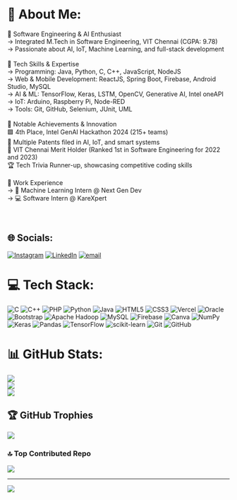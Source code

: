 # 💫 About Me:
🔹 Software Engineering & AI Enthusiast  <br>-> Integrated M.Tech in Software Engineering, VIT Chennai (CGPA: 9.78)  <br>-> Passionate about AI, IoT, Machine Learning, and full-stack development  <br><br>🔹 Tech Skills & Expertise  <br>-> Programming: Java, Python, C, C++, JavaScript, NodeJS  <br>-> Web & Mobile Development: ReactJS, Spring Boot, Firebase, Android Studio, MySQL  <br>-> AI & ML: TensorFlow, Keras, LSTM, OpenCV, Generative AI, Intel oneAPI  <br>-> IoT: Arduino, Raspberry Pi, Node-RED  <br>-> Tools: Git, GitHub, Selenium, JUnit, UML  <br><br>🔹 Notable Achievements & Innovation  <br>🟩 4th Place, Intel GenAI Hackathon 2024 (215+ teams)  <br>📑 Multiple Patents filed in AI, IoT, and smart systems  <br>🏅 VIT Chennai Merit Holder (Ranked 1st in Software Engineering for 2022 and 2023)  <br>🏆 Tech Trivia Runner-up, showcasing competitive coding skills  <br><br>🔹 Work Experience  <br>-> 💼 Machine Learning Intern @ Next Gen Dev  <br>-> 💻 Software Intern @ KareXpert  <br><br><br>


## 🌐 Socials:
[![Instagram](https://img.shields.io/badge/Instagram-%23E4405F.svg?logo=Instagram&logoColor=white)](https://instagram.com/ft.nancy._) [![LinkedIn](https://img.shields.io/badge/LinkedIn-%230077B5.svg?logo=linkedin&logoColor=white)](https://linkedin.com/in/nancy-saxena-074215214/) [![email](https://img.shields.io/badge/Email-D14836?logo=gmail&logoColor=white)](mailto:officialnancy20@gmail.com) 

# 💻 Tech Stack:
![C](https://img.shields.io/badge/c-%2300599C.svg?style=plastic&logo=c&logoColor=white) ![C++](https://img.shields.io/badge/c++-%2300599C.svg?style=plastic&logo=c%2B%2B&logoColor=white) ![PHP](https://img.shields.io/badge/php-%23777BB4.svg?style=plastic&logo=php&logoColor=white) ![Python](https://img.shields.io/badge/python-3670A0?style=plastic&logo=python&logoColor=ffdd54) ![Java](https://img.shields.io/badge/java-%23ED8B00.svg?style=plastic&logo=openjdk&logoColor=white) ![HTML5](https://img.shields.io/badge/html5-%23E34F26.svg?style=plastic&logo=html5&logoColor=white) ![CSS3](https://img.shields.io/badge/css3-%231572B6.svg?style=plastic&logo=css3&logoColor=white) ![Vercel](https://img.shields.io/badge/vercel-%23000000.svg?style=plastic&logo=vercel&logoColor=white) ![Oracle](https://img.shields.io/badge/Oracle-F80000?style=plastic&logo=oracle&logoColor=white) ![Bootstrap](https://img.shields.io/badge/bootstrap-%238511FA.svg?style=plastic&logo=bootstrap&logoColor=white) ![Apache Hadoop](https://img.shields.io/badge/Apache%20Hadoop-66CCFF?style=plastic&logo=apachehadoop&logoColor=black) ![MySQL](https://img.shields.io/badge/mysql-4479A1.svg?style=plastic&logo=mysql&logoColor=white) ![Firebase](https://img.shields.io/badge/firebase-a08021?style=plastic&logo=firebase&logoColor=ffcd34) ![Canva](https://img.shields.io/badge/Canva-%2300C4CC.svg?style=plastic&logo=Canva&logoColor=white) ![NumPy](https://img.shields.io/badge/numpy-%23013243.svg?style=plastic&logo=numpy&logoColor=white) ![Keras](https://img.shields.io/badge/Keras-%23D00000.svg?style=plastic&logo=Keras&logoColor=white) ![Pandas](https://img.shields.io/badge/pandas-%23150458.svg?style=plastic&logo=pandas&logoColor=white) ![TensorFlow](https://img.shields.io/badge/TensorFlow-%23FF6F00.svg?style=plastic&logo=TensorFlow&logoColor=white) ![scikit-learn](https://img.shields.io/badge/scikit--learn-%23F7931E.svg?style=plastic&logo=scikit-learn&logoColor=white) ![Git](https://img.shields.io/badge/git-%23F05033.svg?style=plastic&logo=git&logoColor=white) ![GitHub](https://img.shields.io/badge/github-%23121011.svg?style=plastic&logo=github&logoColor=white)
# 📊 GitHub Stats:
![](https://github-readme-stats.vercel.app/api?username=nancy280&theme=nightowl&hide_border=true&include_all_commits=true&count_private=false)<br/>
![](https://github-readme-streak-stats.herokuapp.com/?user=nancy280&theme=nightowl&hide_border=true)<br/>
![](https://github-readme-stats.vercel.app/api/top-langs/?username=nancy280&theme=nightowl&hide_border=true&include_all_commits=true&count_private=false&layout=compact)

## 🏆 GitHub Trophies
![](https://github-profile-trophy.vercel.app/?username=nancy280&theme=radical&no-frame=false&no-bg=true&margin-w=4)

### 🔝 Top Contributed Repo
![](https://github-contributor-stats.vercel.app/api?username=nancy280&limit=5&theme=shades-of-purple&combine_all_yearly_contributions=true)

---
[![](https://visitcount.itsvg.in/api?id=nancy280&icon=2&color=6)](https://visitcount.itsvg.in)

